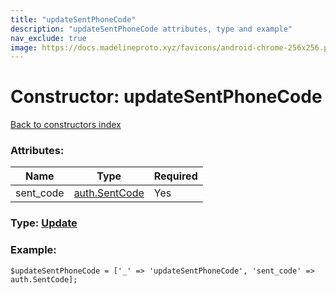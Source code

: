 ```yaml
---
title: "updateSentPhoneCode"
description: "updateSentPhoneCode attributes, type and example"
nav_exclude: true
image: https://docs.madelineproto.xyz/favicons/android-chrome-256x256.png
---
```

# Constructor: updateSentPhoneCode  
[Back to constructors index](/API_docs/constructors/index.html)



### Attributes:

| Name     |    Type       | Required |
|----------|---------------|----------|
|sent\_code|[auth.SentCode](/API_docs/constructors/auth.SentCode.html) | Yes|



### Type: [Update](/API_docs/types/Update.html)


### Example:

```
$updateSentPhoneCode = ['_' => 'updateSentPhoneCode', 'sent_code' => auth.SentCode];
```  
